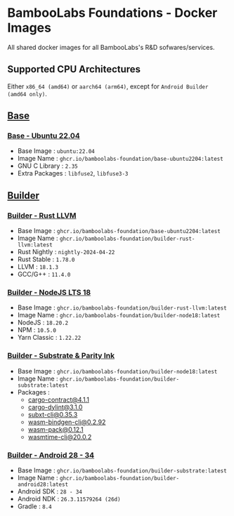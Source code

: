 # BambooLabs Foundations - Docker Images

All shared docker images for all BambooLabs's R&D sofwares/services.

## Supported CPU Architectures

Either `x86_64 (amd64)` or `aarch64 (arm64)`, except for `Android Builder (amd64 only)`.

## [Base](base/README.md)

### [Base - Ubuntu 22.04](base/ubuntu2204.Dockerfile)

* Base Image     : `ubuntu:22.04`
* Image Name     : `ghcr.io/bamboolabs-foundation/base-ubuntu2204:latest`
* GNU C Library  : `2.35`
* Extra Packages : `libfuse2`, `libfuse3-3`

## [Builder](builder/README.md)

### [Builder - Rust LLVM](builder/rust-llvm.Dockerfile)

* Base Image     : `ghcr.io/bamboolabs-foundation/base-ubuntu2204:latest`
* Image Name     : `ghcr.io/bamboolabs-foundation/builder-rust-llvm:latest`
* Rust Nightly   : `nightly-2024-04-22`
* Rust Stable    : `1.78.0`
* LLVM           : `18.1.3`
* GCC/G++        : `11.4.0`

### [Builder - NodeJS LTS 18](builder/node18.Dockerfile)

* Base Image     : `ghcr.io/bamboolabs-foundation/builder-rust-llvm:latest`
* Image Name     : `ghcr.io/bamboolabs-foundation/builder-node18:latest`
* NodeJS         : `18.20.2`
* NPM            : `10.5.0`
* Yarn Classic   : `1.22.22`

### [Builder - Substrate & Parity Ink](builder/substrate.Dockerfile)

* Base Image     : `ghcr.io/bamboolabs-foundation/builder-node18:latest`
* Image Name     : `ghcr.io/bamboolabs-foundation/builder-substrate:latest`
* Packages       :
  * [cargo-contract@4.1.1](https://github.com/paritytech/cargo-contract/releases/tag/v4.1.1)
  * [cargo-dylint@3.1.0](https://github.com/trailofbits/dylint/releases/tag/v3.1.0)
  * [subxt-cli@0.35.3](https://github.com/paritytech/subxt/releases/tag/v0.35.3)
  * [wasm-bindgen-cli@0.2.92](https://github.com/rustwasm/wasm-bindgen/releases/tag/0.2.92)
  * [wasm-pack@0.12.1](https://github.com/rustwasm/wasm-pack/releases/tag/v0.12.1)
  * [wasmtime-cli@20.0.2](https://github.com/bytecodealliance/wasmtime/releases/tag/v20.0.2)

### [Builder - Android 28 - 34](builder/android28.Dockerfile)

* Base Image     : `ghcr.io/bamboolabs-foundation/builder-substrate:latest`
* Image Name     : `ghcr.io/bamboolabs-foundation/builder-android28:latest`
* Android SDK    : `28 - 34`
* Android NDK    : `26.3.11579264 (26d)`
* Gradle         : `8.4`
